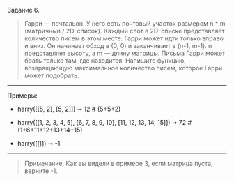 Задание 6.
> Гарри — почтальон. У него есть почтовый участок размером n * m (матричный / 2D-список).
Каждый слот в 2D-списке представляет количество писем в этом месте.
Гарри может идти только вправо и вниз. Он начинает обход в (0, 0) и заканчивает в (n-1, m-1). n представляет высоту,
а m — длину матрицы.
Письма Гарри может брать только там, где находится.
Напишите функцию, возвращающую максимальное количество писем, которое Гарри может подобрать.
___
Примеры:
- harry([[5, 2], [5, 2]]) ➞ 12 # (5+5+2)


- harry([[1, 2, 3, 4, 5], [6, 7, 8, 9, 10], [11, 12, 13, 14, 15]]) ➞ 72 # (1+6+11+12+13+14+15)


- harry([[]]) ➞ -1
___
> Примечание. Как вы видели в примере 3, если матрица пуста, верните -1.
